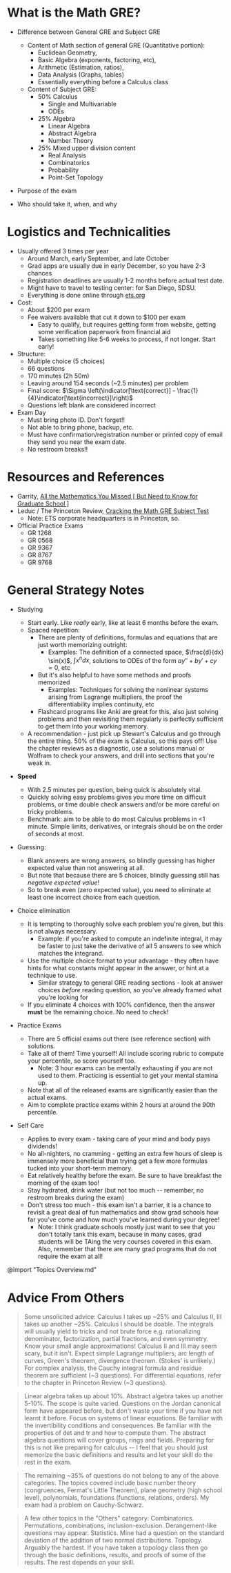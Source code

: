 # What is the Math GRE?
- Difference between General GRE and Subject GRE
	- Content of Math section of general GRE (Quantitative portion):
		- Euclidean Geometry,
		- Basic Algebra (exponents, factoring, etc),
		- Arithmetic (Estimation, ratios),
		- Data Analysis (Graphs, tables)
		- Essentially everything before a Calculus class
	- Content of Subject GRE:
		- 50% Calculus
			- Single and Multivariable
			- ODEs
		- 25% Algebra
			- Linear Algebra
			- Abstract Algebra
			- Number Theory
		- 25% Mixed upper division content
			- Real Analysis
			- Combinatorics
			- Probability
			- Point-Set Topology

- Purpose of the exam
- Who should take it, when, and why

# Logistics and Technicalities
- Usually offered 3 times per year
	- Around March, early September, and late October
	- Grad apps are usually due in early December, so you have 2-3 chances
	- Registration deadlines are usually 1-2 months before actual test date.
	- Might have to travel to testing center: for San Diego, SDSU.
	- Everything is done online through [ets.org](ets.org)
- Cost:
	- About $200 per exam
	- Fee waivers available that cut it down to $100 per exam
		- Easy to qualify, but requires getting form from website, getting some verification paperwork from financial aid
		- Takes something like 5-6 weeks to process, if not longer. Start early!
- Structure:
	- Multiple choice (5 choices)
	- 66 questions
	- 170 minutes (2h 50m)
	- Leaving around 154 seconds (~2.5 minutes) per problem
	- Final score: $\Sigma \left(\indicator[\text{correct}] - \frac{1}{4}\indicator[\text{incorrect}]\right)$
	- Questions left blank are considered incorrect
- Exam Day
	- Must bring photo ID. Don't forget!!
	- Not able to bring phone, backup, etc.
	- Must have confirmation/registration number or printed copy of email they send you near the exam date.
	- No restroom breaks!!

# Resources and References
- Garrity, [All the Mathematics You Missed [ But Need to Know for Graduate School ] ](https://www.amazon.com/All-Mathematics-You-Missed-Graduate/dp/0521797071)
- Leduc / The Princeton Review, [Cracking the Math GRE Subject Test](https://www.amazon.com/Cracking-GRE-Mathematics-Subject-Test/dp/0375429727)
	- Note: ETS corporate headquarters is in Princeton, so.
- Official Practice Exams
	- GR 1268
	- GR 0568
	- GR 9367
	- GR 8767
	- GR 9768

# General Strategy Notes
- Studying
	- Start early. Like *really* early, like at least 6 months before the exam.
	- Spaced repetition:
		- There are plenty of definitions, formulas and equations that are just worth memorizing outright:
			- Examples: The definition of a connected space, $\frac{d}{dx} \sin(x)$, $\int x^n dx$, solutions to ODEs of the form $ay'' + by' + cy = 0$, etc
		- But it's also helpful to have some methods and proofs memorized
			- Examples: Techniques for solving the nonlinear systems arising from Lagrange multipliers, the proof the differentiability implies continuity, etc
		- Flashcard programs like Anki are great for this, also just solving problems and then revisiting them regularly is perfectly sufficient to get them into your working memory.
	- A recommendation - just pick up Stewart's Calculus and go through the entire thing. 50% of the exam is Calculus, so this pays off! Use the chapter reviews as a diagnostic, use a solutions manual or Wolfram to check your answers, and drill into sections that you're weak in.

- **Speed**
	- With 2.5 minutes per question, being quick is absolutely vital.
	- Quickly solving easy problems gives you more time on difficult problems, or time double check answers and/or be more careful on tricky problems.
	- Benchmark: aim to be able to do most Calculus problems in <1 minute. Simple limits, derivatives, or integrals should be on the order of seconds at most.
- Guessing:
	- Blank answers are wrong answers, so blindly guessing has higher expected value than not answering at all.
	- But note that because there are 5 choices, blindly guessing still has *negative expected value*!
	- So to break even (zero expected value), you need to eliminate at least one incorrect choice from each question.
- Choice elimination
	- It is tempting to thoroughly solve each problem you're given, but this is not always necessary.
		- Example: if you're asked to compute an indefinite integral, it may be faster to just take the derivative of all 5 answers to see which matches the integrand.
	- Use the multiple choice format to your advantage - they often have hints for what constants might appear in the answer, or hint at a technique to use.
		- Similar strategy to general GRE reading sections - look at answer choices *before* reading question, so you've already framed what you're looking for
	- If you eliminate 4 choices with 100% confidence, then the answer **must** be the remaining choice. No need to check!

- Practice Exams
	- There are 5 official exams out there (see reference section) with solutions.
	- Take all of them! Time yourself! All include scoring rubric to compute your percentile, so score yourself too.
		- Note: 3 hour exams can be mentally exhausting if you are not used to them. Practicing is essential to get your mental stamina up.
	- Note that all of the released exams are significantly easier than the actual exams.
	- Aim to complete practice exams within 2 hours at around the 90th percentile.

- Self Care
	- Applies to every exam - taking care of your mind and body pays dividends!
	- No all-nighters, no cramming - getting an extra few hours of sleep is immensely more beneficial than trying get a few more formulas tucked into your short-term memory.
	- Eat relatively healthy before the exam. Be sure to have breakfast the morning of the exam too!
	- Stay hydrated, drink water (but not too much -- remember, no restroom breaks during the exam)
	- Don't stress too much - this exam isn't a barrier, it is a chance to revisit a great deal of fun mathematics and show grad schools how far you've come and how much you've learned during your degree!
		- Note: I think graduate schools mostly just want to see that you don't totally tank this exam, because in many cases, grad students will be TAing the very courses covered in this exam. Also, remember that there are many grad programs that do not require the exam at all!

@import "Topics Overview.md"

# Advice From Others
> Some unsolicited advice: Calculus I takes up ~25% and Calculus II, III takes up another ~25%. Calculus I should be doable. The integrals will usually yield to tricks and not brute force e.g. rationalizing denominator, factorization, partial fractions, and even symmetry. Know your small angle approximations! Calculus II and III may seem scary, but it isn't. Expect simple Lagrange multipliers, arc length of curves, Green's theorem, divergence theorem. (Stokes' is unlikely.) For complex analysis, the Cauchy integral formula and residue theorem are sufficient (~3 questions). For differential equations, refer to the chapter in Princeton Review (~3 questions).

> Linear algebra takes up about 10%. Abstract algebra takes up another 5-10%. The scope is quite varied. Questions on the Jordan canonical form have appeared before, but don't waste your time if you have not learnt it before. Focus on systems of linear equations. Be familiar with the invertibility conditions and consequences. Be familiar with the properties of det and tr and how to compute them. The abstract algebra questions will cover groups, rings and fields. Preparing for this is not like preparing for calculus -- I feel that you should just memorize the basic definitions and results and let your skill do the rest in the exam.

> The remaining ~35% of questions do not belong to any of the above categories. The topics covered include basic number theory (congruences, Fermat's Little Theorem), plane geometry (high school level), polynomials, foundations (functions, relations, orders). My exam had a problem on Cauchy-Schwarz.

> A few other topics in the "Others" category: Combinatorics. Permutations, combinations, inclusion-exclusion. Derangement-like questions may appear. Statistics. Mine had a question on the standard deviation of the addition of two normal distributions. Topology. Arguably the hardest. If you have taken a topology class then go through the basic definitions, results, and proofs of some of the results. The rest depends on your skill.
